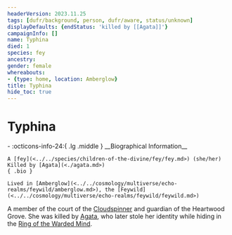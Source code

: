 ```yaml
---
headerVersion: 2023.11.25
tags: [dufr/background, person, dufr/aware, status/unknown]
displayDefaults: {endStatus: 'killed by [[Agata]]'}
campaignInfo: []
name: Typhina
died: 1
species: fey
ancestry:
gender: female
whereabouts:
- {type: home, location: Amberglow}
title: Typhina
hide_toc: true
---
```


# Typhina
<div class="grid cards ext-narrow-margin ext-one-column" markdown>
- :octicons-info-24:{ .lg .middle } __Biographical Information__

    A [fey](<../../species/children-of-the-divine/fey/fey.md>) (she/her)  
    Killed by [Agata](<./agata.md>)  
    { .bio }

    Lived in [Amberglow](<../../cosmology/multiverse/echo-realms/feywild/amberglow.md>), the [Feywild](<../../cosmology/multiverse/echo-realms/feywild/feywild.md>)
</div>


A member of the court of the [Cloudspinner](<../extraplanar-powers/cloudspinner.md>) and guardian of the Heartwood Grove. She was killed by [Agata](<./agata.md>), who later stole her identity while hiding in the [Ring of the Warded Mind](<../../campaigns/dunmari-frontier/treasure/treasure-from-agata/ring-of-the-warded-mind.md>).